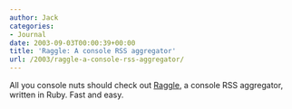 ```yaml
---
author: Jack
categories:
- Journal
date: 2003-09-03T00:00:39+00:00
title: 'Raggle: A console RSS aggregator'
url: /2003/raggle-a-console-rss-aggregator/
---
```


All you console nuts should check out [Raggle][1], a console RSS aggregator, written in Ruby. Fast and easy.

 [1]: http://www.pablotron.org/software/raggle/